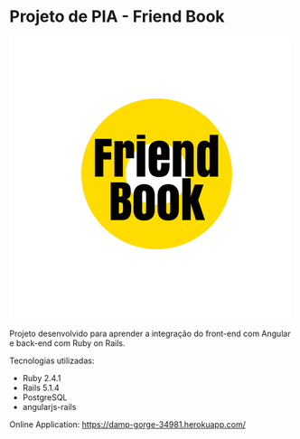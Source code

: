 # Projeto de PIA - Friend Book
![alt text](https://github.com/matheusb982/angular_rails_PIA-2017/blob/master/app/assets/images/f.png)

Projeto desenvolvido para aprender a integração do front-end com Angular e back-end com Ruby on Rails.

Tecnologias utilizadas:

* Ruby 2.4.1
* Rails 5.1.4
* PostgreSQL
* angularjs-rails

Online Application: <a href="https://damp-gorge-34981.herokuapp.com/#!/" target="_blank">https://damp-gorge-34981.herokuapp.com/</a>
